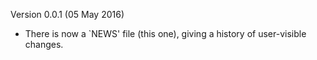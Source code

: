 Version 0.0.1 (05 May 2016)

* There is now a `NEWS' file (this one), giving a history of
  user-visible changes.